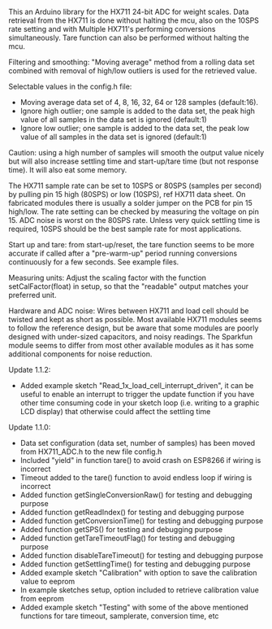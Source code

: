 
This an Arduino library for the HX711 24-bit ADC for weight scales.
Data retrieval from the HX711 is done without halting the mcu, also on the 10SPS rate setting and with Multiple HX711's performing conversions simultaneously.
Tare function can also be performed without halting the mcu.
 
Filtering and smoothing: "Moving average" method from a rolling data set combined with removal of high/low outliers is used for the retrieved value.

Selectable values in the config.h file:
- Moving average data set of 4, 8, 16, 32, 64 or 128 samples (default:16).
- Ignore high outlier; one sample is added to the data set, the peak high value of all samples in the data set is ignored (default:1)
- Ignore low outlier; one sample is added to the data set, the peak low value of all samples in the data set is ignored (default:1)

Caution: using a high number of samples will smooth the output value nicely but will also increase settling time and start-up/tare time (but not response time). It will also eat some memory.

The HX711 sample rate can be set to 10SPS or 80SPS (samples per second) by pulling pin 15 high (80SPS) or low (10SPS), ref HX711 data sheet.
On fabricated modules there is usually a solder jumper on the PCB for pin 15 high/low. The rate setting can be checked by measuring the voltage on pin 15.
ADC noise is worst on the 80SPS rate. Unless very quick settling time is required, 10SPS should be the best sample rate for most applications.

Start up and tare: from start-up/reset, the tare function seems to be more accurate if called after a "pre-warm-up" period running conversions continuously for a few seconds. See example files.

Measuring units: Adjust the scaling factor with the function setCalFactor(float) in setup, so that the "readable" output matches your preferred unit.

Hardware and ADC noise:
Wires between HX711 and load cell should be twisted and kept as short as possible.
Most available HX711 modules seems to follow the reference design, but be aware that some modules are poorly designed with under-sized capacitors, and noisy readings.
The Sparkfun module seems to differ from most other available modules as it has some additional components for noise reduction. 

Update 1.1.2:
- Added example sketch "Read_1x_load_cell_interrupt_driven", it can be useful to enable an interrupt to trigger the update function if you have other time consuming code in your sketch loop (i.e. writing to a graphic LCD display) that otherwise could affect the settling time

Update 1.1.0:
- Data set configuration (data set, number of samples) has been moved from HX711_ADC.h to the new file config.h
- Included "yield" in function tare() to avoid crash on ESP8266 if wiring is incorrect
- Timeout added to the tare() function to avoid endless loop if wiring is incorrect
- Added function getSingleConversionRaw() for testing and debugging purpose
- Added function getReadIndex() for testing and debugging purpose
- Added function getConversionTime() for testing and debugging purpose
- Added function getSPS() for testing and debugging purpose
- Added function getTareTimeoutFlag() for testing and debugging purpose
- Added function disableTareTimeout()	for testing and debugging purpose
- Added function getSettlingTime() for testing and debugging purpose
- Added example sketch "Calibration" with option to save the calibration value to eeprom
- In example sketches setup, option included to retrieve calibration value from eeprom
- Added example sketch "Testing" with some of the above mentioned functions for tare timeout, samplerate, conversion time, etc



